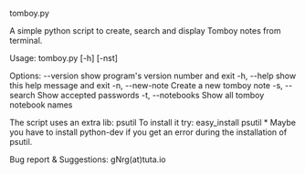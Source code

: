 tomboy.py

A simple python script to create, search and display Tomboy notes from terminal.

Usage: tomboy.py [-h] [-nst]

Options:
  --version        show program's version number and exit
  -h, --help       show this help message and exit
  -n, --new-note   Create a new tomboy note
  -s, --search     Show accepted passwords
  -t, --notebooks  Show all tomboy notebook names


The script uses an extra lib: psutil
To install it try: easy_install psutil
    * Maybe you have to install python-dev if you get an error 
      during the installation of psutil.

Bug report & Suggestions:  gNrg(at)tuta.io

